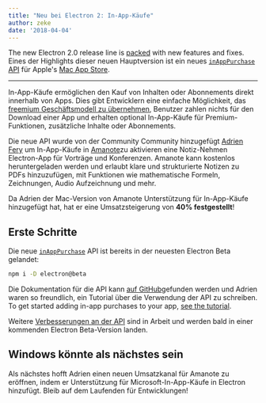 ```yaml
---
title: "Neu bei Electron 2: In-App-Käufe"
author: zeke
date: '2018-04-04'
---
```

  
The new Electron 2.0 release line is [packed](https://github.com/electron/electron/releases/tag/v2.0.0-beta.1) with new features and fixes. Eines der Highlights dieser neuen Hauptversion ist ein neues [`inAppPurchase` API](https://github.com/electron/electron/blob/master/docs/api/in-app-purchase.md) für Apple's [Mac App Store](https://support.apple.com/en-us/HT202023).

---

In-App-Käufe ermöglichen den Kauf von Inhalten oder Abonnements direkt innerhalb von Apps. Dies gibt Entwicklern eine einfache Möglichkeit, das [freemium Geschäftsmodell zu übernehmen](https://developer.apple.com/app-store/freemium-business-model/), Benutzer zahlen nichts für den Download einer App und erhalten optional In-App-Käufe für Premium-Funktionen, zusätzliche Inhalte oder Abonnements.

Die neue API wurde von der Community Community hinzugefügt [Adrien Fery](https://github.com/AdrienFery) um In-App-Käufe in [Amanote](https://amanote.com/)zu aktivieren eine Notiz-Nehmen Electron-App für Vorträge und Konferenzen. Amanote kann kostenlos heruntergeladen werden und erlaubt klare und strukturierte Notizen zu PDFs hinzuzufügen, mit Funktionen wie mathematische Formeln, Zeichnungen, Audio Aufzeichnung und mehr.

Da Adrien der Mac-Version von Amanote Unterstützung für In-App-Käufe hinzugefügt hat, hat er eine Umsatzsteigerung von **40% festgestellt**!

## Erste Schritte

Die neue [`inAppPurchase`](https://github.com/electron/electron/blob/master/docs/api/in-app-purchase.md) API ist bereits in der neuesten Electron Beta gelandet:

```sh
npm i -D electron@beta
```

Die Dokumentation für die API kann [auf GitHub](https://github.com/electron/electron/blob/master/docs/api/in-app-purchase.md)gefunden werden und Adrien waren so freundlich, ein Tutorial über die Verwendung der API zu schreiben. To get started adding in-app purchases to your app, [see the tutorial](https://github.com/AdrienFery/electron/blob/a69bbe882aed1a5aee2b7910afe09900275b2bf6/docs/tutorial/in-app-purchases.md).

Weitere [Verbesserungen an der API](https://github.com/electron/electron/pull/12464) sind in Arbeit und werden bald in einer kommenden Electron Beta-Version landen.

## Windows könnte als nächstes sein

Als nächstes hofft Adrien einen neuen Umsatzkanal für Amanote zu eröffnen, indem er Unterstützung für Microsoft-In-App-Käufe in Electron hinzufügt. Bleib auf dem Laufenden für Entwicklungen!